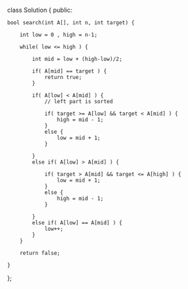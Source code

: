 class Solution {
public:

    bool search(int A[], int n, int target) {
        
        int low = 0 , high = n-1;
        
        while( low <= high ) {
            
            int mid = low + (high-low)/2;
            
            if( A[mid] == target ) {
                return true;
            }
            
            if( A[low] < A[mid] ) {
                // left part is sorted
                
                if( target >= A[low] && target < A[mid] ) {
                    high = mid - 1;
                }
                else {
                    low = mid + 1;
                }
                
            }
            else if( A[low] > A[mid] ) {
                
                if( target > A[mid] && target <= A[high] ) {
                    low = mid + 1;
                }
                else {
                    high = mid - 1;
                }
                
            }
            else if( A[low] == A[mid] ) {
                low++;
            }
        }
        
        return false;
        
    }
};
